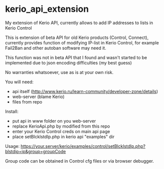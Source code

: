 # kerio_api_extension
My extension of Kerio API, currently allows to add IP addresses to lists in Kerio Control

This is extension of beta API for old Kerio products (Control, Connect), currently provides function of modifying IP-list in Kerio Control,
for example Fail2Ban and other autoban software may need it.

This function was not in beta API that I found and wasn't started to be implemented due to json encoding difficulties (my best guess)

No warranties whatsoever, use as is at your own risk.

You will need:
- api itself (http://www.kerio.ru/learn-community/developer-zone/details)
- web-server (blame Kerio)
- files from repo

Install:
- put api in www folder on you web-server
- replace KerioApi.php by modified from this repo
- enter your Kerio Control creds on main api page
- place setBlcklstdIp.php in kerio api "examples" dir

Usage:
https://your.server/kerio/examples/control/setBlcklstdIp.php?blstdip=ip&group=groupCode

Group code can be obtained in Control cfg files or via browser debugger.
